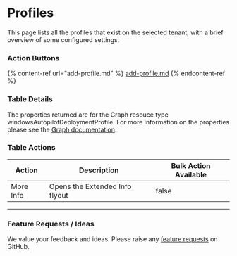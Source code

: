 # Profiles

This page lists all the profiles that exist on the selected tenant, with a brief overview of some configured settings.

### Action Buttons

{% content-ref url="add-profile.md" %}
[add-profile.md](add-profile.md)
{% endcontent-ref %}

### Table Details <a href="#listprofiles-details" id="listprofiles-details"></a>

The properties returned are for the Graph resouce type windowsAutopilotDeploymentProfile. For more information on the properties please see the [Graph documentation](https://learn.microsoft.com/en-us/graph/api/resources/intune-shared-windowsautopilotdeploymentprofile?view=graph-rest-beta#properties).

### Table Actions

<table><thead><tr><th>Action</th><th>Description</th><th data-type="checkbox">Bulk Action Available</th></tr></thead><tbody><tr><td>More Info</td><td>Opens the Extended Info flyout</td><td>false</td></tr></tbody></table>

***

### Feature Requests / Ideas

We value your feedback and ideas. Please raise any [feature requests](https://github.com/KelvinTegelaar/CIPP/issues/new?assignees=\&labels=enhancement%2Cno-priority\&projects=\&template=feature.yml\&title=%5BFeature+Request%5D%3A+) on GitHub.

